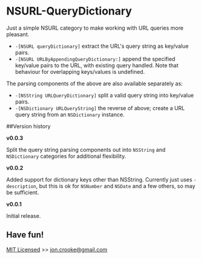 NSURL-QueryDictionary
=====================

Just a simple NSURL category to make working with URL queries more pleasant.

* `-[NSURL queryDictionary]` extract the URL's query string as key/value pairs.
* `-[NSURL URLByAppendingQueryDictionary:]` append the specified key/value pairs to the URL, with existing query handled. Note that behaviour for overlapping keys/values is undefined.

The parsing components of the above are also available separately as:

* `-[NSString URLQueryDictionary]` split a valid query string into key/value pairs.
* `-[NSDictionary URLQueryString]` the reverse of above; create a URL query string from an `NSDictionary` instance.

##Version history

**v0.0.3**

Split the query string parsing components out into `NSString` and `NSDictionary` categories for additional flexibility.

**v0.0.2**

Added support for dictionary keys other than NSString. Currently just uses `-description`, but this is ok for `NSNumber` and `NSDate` and a few others, so may be sufficient.

**v0.0.1**

Initial release.

Have fun!
---------

[MIT Licensed](http://jc.mit-license.org/) >> [jon.crooke@gmail.com](mailto:jon.crooke@gmail.com)
